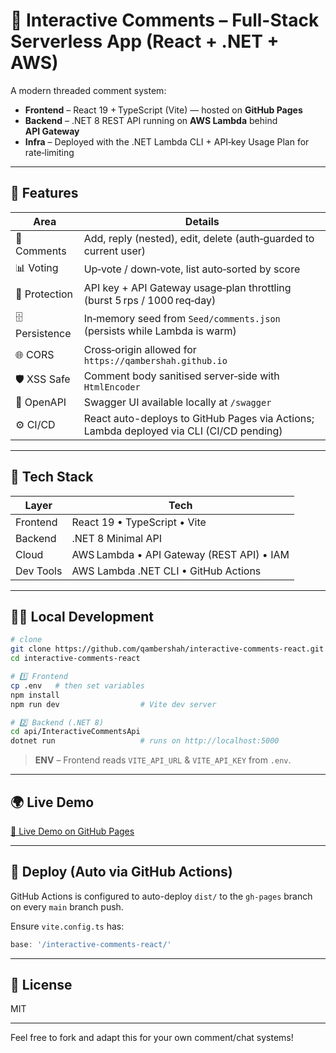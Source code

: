 # 💬 Interactive Comments – Full-Stack Serverless App (React + .NET + AWS)

A modern threaded comment system:

* **Frontend** – React 19 + TypeScript (Vite) — hosted on **GitHub Pages**  
* **Backend** – .NET 8 REST API running on **AWS Lambda** behind **API Gateway**  
* **Infra** – Deployed with the .NET Lambda CLI + API‑key Usage Plan for rate‑limiting

---

## 🚀 Features

| Area | Details |
|------|---------|
| 📝 Comments | Add, reply (nested), edit, delete (auth‑guarded to current user) |
| 📊 Voting    | Up‑vote / down‑vote, list auto‑sorted by score |
| 🔑 Protection | API key + API Gateway usage‑plan throttling (burst 5 rps / 1000 req‑day) |
| 🗄️ Persistence | In‑memory seed from `Seed/comments.json` (persists while Lambda is warm) |
| 🌐 CORS | Cross‑origin allowed for `https://qambershah.github.io` |
| 🛡️ XSS Safe | Comment body sanitised server‑side with `HtmlEncoder` |
| 📜 OpenAPI | Swagger UI available locally at `/swagger` |
| ⚙️ CI/CD | React auto-deploys to GitHub Pages via Actions; Lambda deployed via CLI (CI/CD pending) |

---

## 🔧 Tech Stack

| Layer    | Tech |
|----------|------|
| Frontend | React 19 • TypeScript • Vite |
| Backend  | .NET 8 Minimal API |
| Cloud    | AWS Lambda • API Gateway (REST API) • IAM |
| Dev Tools| AWS Lambda .NET CLI • GitHub Actions |

---

## 🧑‍💻 Local Development

```bash
# clone
git clone https://github.com/qambershah/interactive-comments-react.git
cd interactive-comments-react

# 1️⃣ Frontend
cp .env   # then set variables
npm install
npm run dev                  # Vite dev server

# 2️⃣ Backend (.NET 8)
cd api/InteractiveCommentsApi
dotnet run                   # runs on http://localhost:5000
```

> **ENV** – Frontend reads `VITE_API_URL` & `VITE_API_KEY` from `.env`.

---

## 🌍 Live Demo

[🔗 Live Demo on GitHub Pages](https://qambershah.github.io/interactive-comments-react/)

---

## 🚚 Deploy (Auto via GitHub Actions)

GitHub Actions is configured to auto-deploy `dist/` to the `gh-pages` branch on every `main` branch push.

Ensure `vite.config.ts` has:
```ts
base: '/interactive-comments-react/'
```
---

## 📝 License
MIT

---

Feel free to fork and adapt this for your own comment/chat systems!